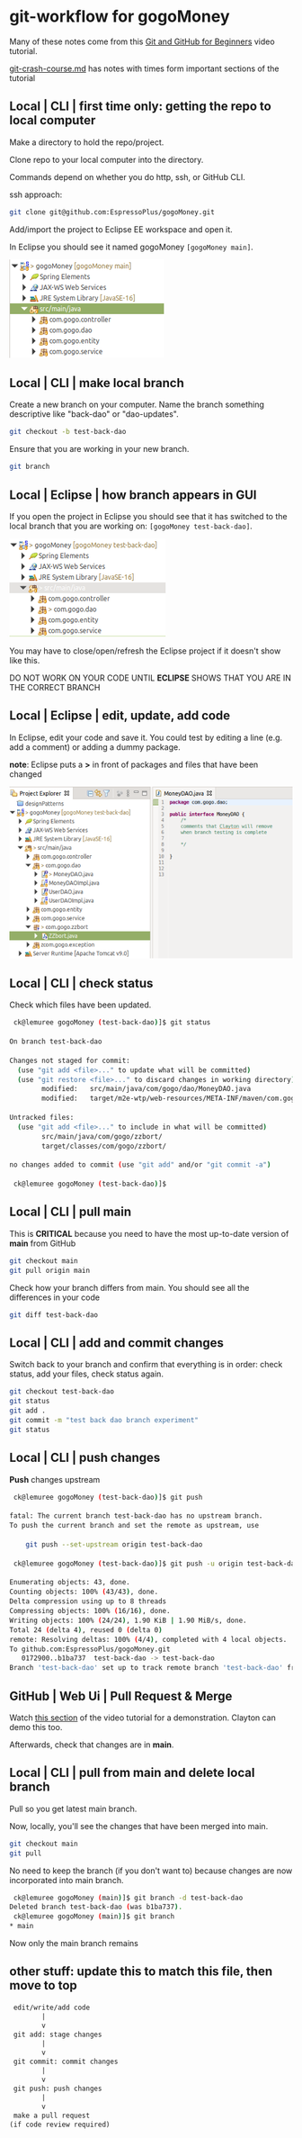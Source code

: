 # git-workflow for gogoMoney
Many of these notes come from this [Git and GitHub for Beginners](https://youtu.be/RGOj5yH7evk?t=1956) video tutorial.

[git-crash-course.md](https://github.com/EspressoPlus/gogo-workflow/blob/main/git-crash-course.md) has notes with times form important sections of the tutorial


## Local | CLI | first time only: getting the repo to local computer
Make a directory to hold the repo/project.

Clone repo to your local computer into the directory.

Commands depend on whether you do http, ssh, or GitHub CLI.

ssh approach:
```bash
git clone git@github.com:EspressoPlus/gogoMoney.git
```
Add/import the project to Eclipse EE workspace and open it.

In Eclipse you should see it named gogoMoney ```[gogoMoney main]```.

![gogoMoney_main.png](https://github.com/EspressoPlus/gogo-workflow/blob/main/gogoMoney_main.png)


## Local | CLI | make local branch
Create a new branch on your computer. Name the branch something descriptive like "back-dao" or "dao-updates".
```bash
git checkout -b test-back-dao
```
Ensure that you are working in your new branch.
```bash
git branch
```

## Local | Eclipse | how branch appears in GUI
If you open the project in Eclipse you should see that it has switched to the local branch that you are working on: ```[gogoMoney test-back-dao]```.

![gogoMoney_test-back-dao.png](https://github.com/EspressoPlus/gogo-workflow/blob/main/gogoMoney_test-back-dao.png)

You may have to close/open/refresh the Eclipse project if it doesn't show like this.

DO NOT WORK ON YOUR CODE UNTIL **ECLIPSE** SHOWS THAT YOU ARE IN THE CORRECT BRANCH

## Local | Eclipse | edit, update, add code
In Eclipse, edit your code and save it. You could test by editing a line (e.g. add a comment) or adding a dummy package.

**note**: Eclipse puts a **>** in front of packages and files that have been changed

![gogoMoney_Eclipse-w-changes.png](https://github.com/EspressoPlus/gogo-workflow/blob/main/gogoMoney_Eclipse-w-changes.png)


## Local | CLI | check status
Check which files have been updated.
```bash
 ck@lemuree gogoMoney (test-back-dao)]$ git status

On branch test-back-dao

Changes not staged for commit:
  (use "git add <file>..." to update what will be committed)
  (use "git restore <file>..." to discard changes in working directory)
        modified:   src/main/java/com/gogo/dao/MoneyDAO.java
        modified:   target/m2e-wtp/web-resources/META-INF/maven/com.gogo/gogoMoney/pom.properties

Untracked files:
  (use "git add <file>..." to include in what will be committed)
        src/main/java/com/gogo/zzbort/
        target/classes/com/gogo/zzbort/

no changes added to commit (use "git add" and/or "git commit -a")

 ck@lemuree gogoMoney (test-back-dao)]$ 

```

## Local | CLI | pull main
This is **CRITICAL** because you need to have the most up-to-date version of **main** from GitHub
```bash
git checkout main
git pull origin main
```
Check how your branch differs from main. You should see all the differences in your code
```bash
git diff test-back-dao
```


## Local | CLI | add and commit changes
Switch back to your branch and confirm that everything is in order: check status, add your files, check status again.
```bash
git checkout test-back-dao
git status
git add .
git commit -m "test back dao branch experiment"
git status
```

## Local | CLI | push changes
**Push** changes upstream 
```bash
 ck@lemuree gogoMoney (test-back-dao)]$ git push

fatal: The current branch test-back-dao has no upstream branch.
To push the current branch and set the remote as upstream, use

    git push --set-upstream origin test-back-dao

 ck@lemuree gogoMoney (test-back-dao)]$ git push -u origin test-back-dao 

Enumerating objects: 43, done.
Counting objects: 100% (43/43), done.
Delta compression using up to 8 threads
Compressing objects: 100% (16/16), done.
Writing objects: 100% (24/24), 1.90 KiB | 1.90 MiB/s, done.
Total 24 (delta 4), reused 0 (delta 0)
remote: Resolving deltas: 100% (4/4), completed with 4 local objects.
To github.com:EspressoPlus/gogoMoney.git
   0172900..b1ba737  test-back-dao -> test-back-dao
Branch 'test-back-dao' set up to track remote branch 'test-back-dao' from 'origin'.
```


## GitHub | Web Ui | Pull Request & Merge
Watch [this section](https://youtu.be/RGOj5yH7evk?t=2675) of the video tutorial for a demonstration. Clayton can demo this too. 

Afterwards, check that changes are in **main**.

## Local | CLI | pull from main and delete local branch
Pull so you get latest main branch.

Now, locally, you'll see the changes that have been merged into main.
```bash
git checkout main
git pull
```
No need to keep the branch (if you don't want to) because changes are now incorporated into main branch.
```bash
 ck@lemuree gogoMoney (main)]$ git branch -d test-back-dao
Deleted branch test-back-dao (was b1ba737).
 ck@lemuree gogoMoney (main)]$ git branch 
* main
```
Now only the main branch remains



## other stuff: update this to match this file, then move to top
```
 edit/write/add code 
        |
        v
 git add: stage changes
        |
        v
 git commit: commit changes
        |
        v
 git push: push changes
        |
        v
 make a pull request
(if code review required)
```
